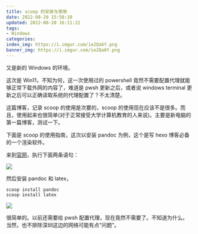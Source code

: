 ```yaml
---
title: scoop 的安装与使用
date: 2022-08-20 15:58:10
updated: 2022-08-20 16:11:22
tags:
- Windows
categories:
index_img: https://i.imgur.com/ie2Qa6Y.png
banner_img: https://i.imgur.com/ie2Qa6Y.png
---
```


又是新的 Windows 的环境。

这次是 Win11，不知为何，这一次使用过的 powershell 竟然不需要配置代理就能够正常下载外网的内容了，难道是 pwsh 更新之后，或者说 windows terminal 更新之后可以正确读取系统的代理配置了？不太清楚。

这篇博客，记录 scoop 的使用是次要的，scoop 的使用现在应该不是很多。而且，使用起来也很简单(对于正常接受大学计算机教育的人来说)。主要是新电脑的第一篇博客，测试一下。

下面是 scoop 的使用指南，这次以安装 pandoc 为例，这个是写 hexo 博客必备的一个渲染软件。

来到[官网](https://scoop.sh/)，执行下面两条语句：

![](https://i.imgur.com/8YeDB0H.png)

然后安装 pandoc 和 latex，

```shell
scoop install pandoc
scoop install latex
```

![](https://i.imgur.com/Jxqr6Ot.png)

很简单的。以前还需要给 pwsh 配置代理，现在竟然不需要了。不知道为什么。当然，也不排除深圳这边的网络可能有点“问题”。
